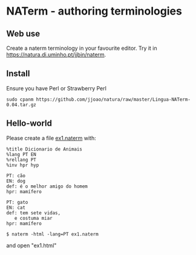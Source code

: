 

# NATerm - authoring terminologies

## Web use

Create a naterm terminology in your favourite editor.
Try it in https://natura.di.uminho.pt/jjbin/naterm.

## Install

Ensure you have Perl or Strawberry Perl

```
sudo cpanm https://github.com/jjoao/natura/raw/master/Lingua-NATerm-0.04.tar.gz
```

## Hello-world

Please create a file [ex1.naterm](https://raw.githubusercontent.com/jjoao/natura/master/Lingua-NATerm/ex1.naterm) with:
```
%title Dicionario de Animais
%lang PT EN
%rellang PT
%inv hpr hyp

PT: cão
EN: dog
def: é o melhor amigo do homem
hpr: mamífero

PT: gato
EN: cat
def: tem sete vidas,
   e costuma miar
hpr: mamífero

```

```
$ naterm -html -lang=PT ex1.naterm
```

and open "ex1.html"

